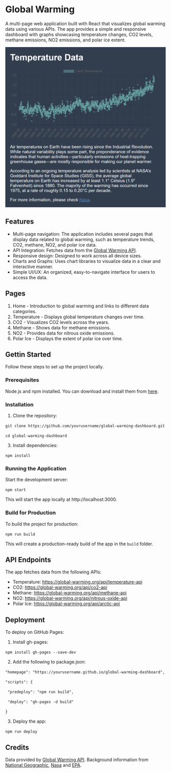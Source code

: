 # Global Warming

A multi-page web application built with React that visualizes global warming data using various APIs. The app provides a simple and responsive dashboard with graphs showcasing temperature changes, CO2 levels, methane emissions, NO2 emissions, and polar ice extent.

![screenshot](image.png)

## Features

- Multi-page navigation: The application includes several pages that display data related to global warming, such as temperature trends, CO2, methane, NO2, and polar ice data.
- API Integration: Fetches data from the [Global Warming API](https://global-warming.org/).
- Responsive design: Designed to work across all device sizes.
- Charts and Graphs: Uses chart libraries to visualize data in a clear and interactive manner.
- Simple UI/UX: An organized, easy-to-navigate interface for users to access the data.

## Pages

1. Home - Introduction to global warming and links to different data categories.
2. Temperature - Displays global temperature changes over time.
3. CO2 - Visualizes CO2 levels across the years.
4. Methane - Shows data for methane emissions.
5. NO2 - Provides data for nitrous oxide emissions.
6. Polar Ice - Displays the extent of polar ice over time.

## Gettin Started

Follow these steps to set up the project locally.

### Prerequisites

Node.js and npm installed. You can download and install them from [here](https://nodejs.org/en/download/package-manager).

### Installation

1. Clone the repository:
   
```git clone https://github.com/yourusername/global-warming-dashboard.git```

```cd global-warming-dashboard```

3. Install dependencies:
   
```npm install```

### Running the Application

Start the development server:

```npm start```

This will start the app locally at http://localhost:3000.

### Build for Production

To build the project for production:

```npm run build```

This will create a production-ready build of the app in the ```build``` folder.

## API Endpoints

The app fetches data from the following APIs:

- Temperature: https://global-warming.org/api/temperature-api
- CO2: https://global-warming.org/api/co2-api
- Methane: https://global-warming.org/api/methane-api
- NO2: https://global-warming.org/api/nitrous-oxide-api
- Polar Ice: https://global-warming.org/api/arctic-api

## Deployment

To deploy on GitHub Pages:

1. Install gh-pages:

```npm install gh-pages --save-dev```

2. Add the following to package.json:

```"homepage": "https://yourusername.github.io/global-warming-dashboard",```

```"scripts": {```

 ``` "predeploy": "npm run build",```
 
 ``` "deploy": "gh-pages -d build"```
 
```}```

3. Deploy the app:

```npm run deploy```

## Credits
Data provided by [Global Warming API](https://global-warming.org/).
Background information from [National Geographic](https://education.nationalgeographic.org/resource/global-warming/), [Nasa](https://earthobservatory.nasa.gov/world-of-change/global-temperatures) and [EPA](https://www.epa.gov/ghgemissions/overview-greenhouse-gases#:~:text=The%20impact%20of%201%20pound,1%20pound%20of%20carbon%20dioxide.&text=Globally%2C%2040%25%20of%20total%20N,emissions%20come%20from%20human%20activities.&text=Nitrous%20oxide%20is%20emitted%20from,and%20other%20activities%2C%20described%20below.).
